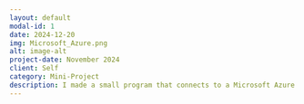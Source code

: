 ```yaml
---
layout: default
modal-id: 1
date: 2024-12-20
img: Microsoft_Azure.png
alt: image-alt
project-date: November 2024
client: Self
category: Mini-Project
description: I made a small program that connects to a Microsoft Azure project. It uses this connection to verify the Microsoft To-Do status of the current user (me) and if any tasks are incomplete it will not allow certain applications to be launched (ie:Steam)
---
```

